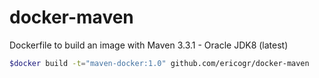 # docker-maven
Dockerfile to build an image with Maven 3.3.1 - Oracle JDK8 (latest)

```sh
$docker build -t="maven-docker:1.0" github.com/ericogr/docker-maven 
```
